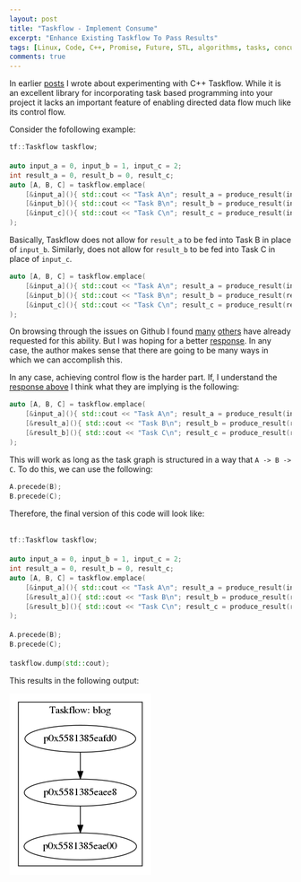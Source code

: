 ```yaml
---
layout: post
title: "Taskflow - Implement Consume"
excerpt: "Enhance Existing Taskflow To Pass Results"
tags: [Linux, Code, C++, Promise, Future, STL, algorithms, tasks, concurrency]
comments: true
---
```

In earlier [posts](http://www.mycpu.org/tasks/) I wrote about experimenting with
C++ Taskflow. While it is an excellent library for incorporating task based
programming into your project it lacks an important feature of enabling directed
data flow much like its control flow.

Consider the fofollowing example:
```c++
tf::Taskflow taskflow;

auto input_a = 0, input_b = 1, input_c = 2;
int result_a = 0, result_b = 0, result_c;
auto [A, B, C] = taskflow.emplace(
	[&input_a](){ std::cout << "Task A\n"; result_a = produce_result(input_a); },
	[&input_b](){ std::cout << "Task B\n"; result_b = produce_result(input_b); },
	[&input_c](){ std::cout << "Task C\n"; result_c = produce_result(input_c); }
);
```

Basically, Taskflow does not allow for `result_a` to be fed into Task B in place
of `input_b`. Similarly, does not allow for `result_b` to be fed into Task C in
place of `input_c`.

```c++
auto [A, B, C] = taskflow.emplace(
	[&input_a](){ std::cout << "Task A\n"; result_a = produce_result(input_a); },
	[&input_b](){ std::cout << "Task B\n"; result_b = produce_result(result_a); },
	[&input_c](){ std::cout << "Task C\n"; result_c = produce_result(result_b); }
);
```

On browsing through the issues on Github I found
[many](https://github.com/taskflow/taskflow/issues/41)
[others](https://github.com/taskflow/taskflow/issues/278) have already requested
for this ability. But I was hoping for a better
[response](https://github.com/taskflow/taskflow/issues/278#issuecomment-764202023). In
any case, the author makes sense that there are going to be many ways in which
we can accomplish this.

In any case, achieving control flow is the harder part. If, I understand the
[response
above](https://github.com/taskflow/taskflow/issues/278#issuecomment-764202023) I
think what they are implying is the following:


```c++
auto [A, B, C] = taskflow.emplace(
	[&input_a](){ std::cout << "Task A\n"; result_a = produce_result(input_a); },
	[&result_a](){ std::cout << "Task B\n"; result_b = produce_result(result_a); },
	[&result_b](){ std::cout << "Task C\n"; result_c = produce_result(result_b); }
);
```

This will work as long as the task graph is structured in a way that
`A -> B -> C`. To do this, we can use the following:

```c++
A.precede(B);
B.precede(C);
```

Therefore, the final version of this code will look like:

```c++

tf::Taskflow taskflow;

auto input_a = 0, input_b = 1, input_c = 2;
int result_a = 0, result_b = 0, result_c;
auto [A, B, C] = taskflow.emplace(
	[&input_a](){ std::cout << "Task A\n"; result_a = produce_result(input_a); },
	[&result_a](){ std::cout << "Task B\n"; result_b = produce_result(result_a); },
	[&result_b](){ std::cout << "Task C\n"; result_c = produce_result(result_b); }
);

A.precede(B);
B.precede(C);

taskflow.dump(std::cout);
```

This results in the following output:

![](/images/taskflow_consume.png)
